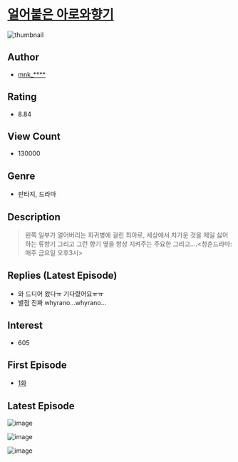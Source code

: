 # [얼어붙은 아로와향기](https://comic.naver.com/bestChallenge/list?titleId=745177)
![thumbnail](https://image-comic.pstatic.net/user_contents_data/challenge_comic/2020/07/06/333165/thumbnail_202x164a20c5207_794e_4c76_a4d2_11430800d488_00001979.JPEG)

## Author
- [mnk_****](https://comic.naver.com/artistTitle?id=333165)

## Rating
- 8.84

## View Count
- 130000

## Genre
- 판타지, 드라마

## Description
> 왼쪽 일부가 얼어버리는 희귀병에 걸린 최아로, 세상에서 차가운 것을 제일 싫어하는 류향기 그리고 그런 향기 옆을 항상 지켜주는 주요한 그리고....<청춘드라마: 매주 금요일 오후3시>

## Replies (Latest Episode)
- 와 드디어 왔다ㅠ 기다렸어요ㅠㅠ
- 별점 진짜 whyrano...whyrano...

## Interest
- 605

## First Episode
- [1화](https://comic.naver.com/bestChallenge/detail?titleId=745177&no=9)

## Latest Episode
![image](https://image-comic.pstatic.net/user_contents_data/challenge_comic/2021/02/01/333165/upload_3774360854745014576.jpeg)

![image](https://image-comic.pstatic.net/user_contents_data/challenge_comic/2021/02/01/333165/upload_4122029721512916837.jpeg)

![image](https://image-comic.pstatic.net/user_contents_data/challenge_comic/2021/02/01/333165/upload_3762813805238956900.jpeg)
